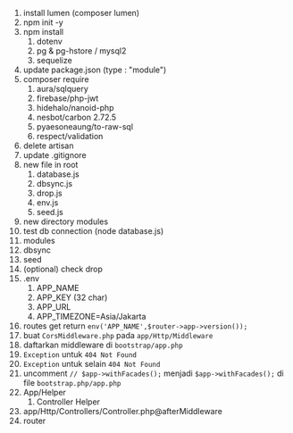 1. install lumen (composer lumen)
1. npm init -y
1. npm install
	1. dotenv
	1. pg & pg-hstore / mysql2
	1. sequelize
1. update package.json (type : "module")
1. composer require
	1. aura/sqlquery
	1. firebase/php-jwt
	1. hidehalo/nanoid-php
	1. nesbot/carbon 2.72.5
	1. pyaesoneaung/to-raw-sql
	1. respect/validation
1. delete artisan
1. update .gitignore
1. new file in root
	1. database.js
	1. dbsync.js
	1. drop.js
	1. env.js
	1. seed.js
1. new directory modules
1. test db connection (node database.js)
1. modules
1. dbsync
1. seed
1. (optional) check drop
1. .env
	1. APP_NAME
	1. APP_KEY (32 char)
	1. APP_URL
	1. APP_TIMEZONE=Asia/Jakarta
1. routes get return `env('APP_NAME',$router->app->version());`
1. buat `CorsMiddleware.php` pada `app/Http/Middleware`
1. daftarkan middleware di `bootstrap/app.php`
1. `Exception` untuk `404 Not Found`
1. `Exception` untuk selain `404 Not Found`
1. uncomment `// $app->withFacades();` menjadi `$app->withFacades();` di file `bootstrap.php/app.php`
1. App/Helper
	1. Controller Helper
1. app/Http/Controllers/Controller.php@afterMiddleware
1. router